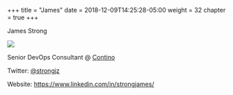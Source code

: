 +++
title = "James"
date = 2018-12-09T14:25:28-05:00
weight = 32
chapter = true
+++

James Strong

![](/images/james.jpg)

Senior DevOps Consultant @ [Contino](https://contino.io)

Twitter: [@strongjz](https://twitter.com/strongjz)

Website: https://www.linkedin.com/in/strongjames/
